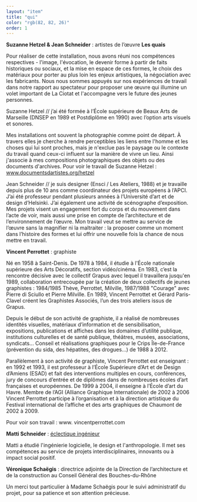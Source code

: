 ```yaml
---
layout: "item"
title: "qui"
color: "rgb(82, 82, 26)"
order: 1
---
```


**Suzanne Hetzel & Jean Schneider** : artistes de l’œuvre **Les quais**

Pour réaliser de cette installation, nous avons réuni nos compétences respectives - l'image, l'évocation, le devenir forme à partir de faits historiques ou sociaux, et la mise en espace de ces formes, le choix des matériaux pour porter au plus loin les enjeux artistiques, la négociation avec les fabricants. Nous nous sommes appuyés sur nos expériences de travail dans notre rapport au spectateur pour proposer une œuvre qui illumine un volet important de La Ciotat et l'accompagne vers le future des jeunes personnes.

Suzanne Hetzel // j’ai été formée à l’École supérieure de Beaux Arts de Marseille (DNSEP en 1989 et Postdiplôme en 1990) avec l’option arts visuels et sonores.

Mes installations ont souvent la photographie comme point de départ. À travers elles je cherche à rendre perceptibles les liens entre l'homme et les choses qui lui sont proches, mais je n'exclue pas le paysage ou le contexte du travail quand ceux-ci influent sur la manière de vivre un lieu. Ainsi j'associe à mes compositions photographiques des objets ou des documents d'archives.
Pour voir le travail de Suzanne Hetzel : www.documentsdartistes.org/hetzel

Jean Schneider // je suis designer (Ensci / Les Ateliers, 1988) et je travaille depuis plus de 10 ans comme coordinateur des projets européens à l’APCI.
J’ai été professeur pendant plusieurs années à l’Université d’art et de design d’Helsinki.
J’ai également une activité de scénographe d’exposition. Mes projets visent un engagement fort du corps et du mouvement dans l’acte de voir, mais aussi une prise en compte de l’architecture et de l’environnement de l’œuvre. Mon travail veut se mettre au service de l’œuvre sans la magnifier ni la maltraiter : la proposer comme un moment dans l’histoire des formes et lui offrir une nouvelle fois la chance de nous mettre en travail.

**Vincent Perrottet** : graphiste

Né en 1958 à Saint-Denis. De 1978 à 1984, il étudie à l'École nationale supérieure  des Arts Décoratifs, section vidéo/cinéma.
En 1983, c’est la rencontre décisive avec le collectif Grapus avec lequel il travaillera jusqu'en 1989, collaboration entrecoupée par la création de deux collectifs de jeunes graphistes : 1984/1985 Thève, Perrottet, Milville, 1987/1988 "Courage" avec Pierre di Sciullo et Pierre Milville.
En 1989, Vincent Perrottet et Gérard Paris-Clavel créent les Graphistes Associés, l’un des trois ateliers issus de Grapus.

Depuis le début de son activité de graphiste, il a réalisé de nombreuses identités visuelles, matériaux d’information et de sensibilisation, expositions, publications et affiches dans les domaines d’utilité publique, institutions culturelles et de santé publique, théâtres, musées, associations, syndicats... Conseil et réalisations graphiques pour le Crips Île-de-France (prévention du sida, des hépatites, des drogues...) de 1988 à 2012.

Parallèlement à son activité de graphiste, Vincent Perrottet est enseignant :
en 1992 et 1993, il est professeur à l’École Supérieure d’Art et de Design d’Amiens (ESAD) et fait des interventions multiples en cours, conférences, jury de concours d’entrée et de diplômes dans de nombreuses écoles d’art françaises et européennes.
De 1999 à 2004, il enseigne à l’École d’art du Havre.
Membre de l’AGI (Alliance Graphique Internationale) de 2002 à 2006
Vincent Perrottet participe à l’organisation et à la direction artistique du Festival international de l’affiche et des arts graphiques de Chaumont de 2002 à 2009.

Pour voir son travail : www. vincentperrottet.com


**Matti Schneider** : [éclectique ingénieur](http://mattischneider.fr)

Matti a étudié l'ingénierie logicielle, le design et l'anthropologie. Il met ses compétences au service de projets interdisciplinaires, innovants ou à impact social positif.


**Véronique Schaëgis** : directrice adjointe de la Direction de l’architecture et de la construction au Conseil Général des Bouches-du-Rhône

Un merci tout particulier à Madame Schaëgis pour le suivi administratif du projet, pour sa patience et son attention précieuse.
